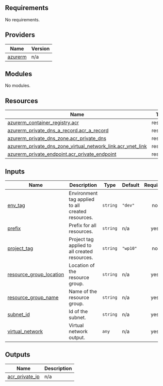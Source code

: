 <!-- BEGIN_TF_DOCS -->
## Requirements

No requirements.

## Providers

| Name | Version |
|------|---------|
| <a name="provider_azurerm"></a> [azurerm](#provider\_azurerm) | n/a |

## Modules

No modules.

## Resources

| Name | Type |
|------|------|
| [azurerm_container_registry.acr](https://registry.terraform.io/providers/hashicorp/azurerm/latest/docs/resources/container_registry) | resource |
| [azurerm_private_dns_a_record.acr_a_record](https://registry.terraform.io/providers/hashicorp/azurerm/latest/docs/resources/private_dns_a_record) | resource |
| [azurerm_private_dns_zone.acr_private_dns](https://registry.terraform.io/providers/hashicorp/azurerm/latest/docs/resources/private_dns_zone) | resource |
| [azurerm_private_dns_zone_virtual_network_link.acr_vnet_link](https://registry.terraform.io/providers/hashicorp/azurerm/latest/docs/resources/private_dns_zone_virtual_network_link) | resource |
| [azurerm_private_endpoint.acr_private_endpoint](https://registry.terraform.io/providers/hashicorp/azurerm/latest/docs/resources/private_endpoint) | resource |

## Inputs

| Name | Description | Type | Default | Required |
|------|-------------|------|---------|:--------:|
| <a name="input_env_tag"></a> [env\_tag](#input\_env\_tag) | Environment tag applied to all created resources. | `string` | `"dev"` | no |
| <a name="input_prefix"></a> [prefix](#input\_prefix) | Prefix for all resources. | `string` | n/a | yes |
| <a name="input_project_tag"></a> [project\_tag](#input\_project\_tag) | Project tag applied to all created resources. | `string` | `"wp10"` | no |
| <a name="input_resource_group_location"></a> [resource\_group\_location](#input\_resource\_group\_location) | Location of the resource group. | `string` | n/a | yes |
| <a name="input_resource_group_name"></a> [resource\_group\_name](#input\_resource\_group\_name) | Name of the resource group. | `string` | n/a | yes |
| <a name="input_subnet_id"></a> [subnet\_id](#input\_subnet\_id) | Id of the subnet. | `string` | n/a | yes |
| <a name="input_virtual_network"></a> [virtual\_network](#input\_virtual\_network) | Virtual network output. | `any` | n/a | yes |

## Outputs

| Name | Description |
|------|-------------|
| <a name="output_acr_private_ip"></a> [acr\_private\_ip](#output\_acr\_private\_ip) | n/a |
<!-- END_TF_DOCS -->